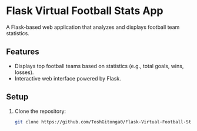 # Flask Virtual Football Stats App
A Flask-based web application that analyzes and displays football team statistics.

## Features
- Displays top football teams based on statistics (e.g., total goals, wins, losses).
- Interactive web interface powered by Flask.

## Setup
1. Clone the repository:
   ```bash
   git clone https://github.com/ToshGitonga0/Flask-Virtual-Football-Stats-App.git
